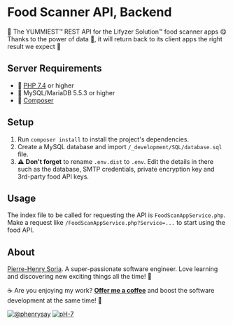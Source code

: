 # Food Scanner API, Backend

🍳 The YUMMIEST™ REST API for the Lifyzer Solution™ food scanner apps 😋 Thanks to the power of data 🤖, it will return back to its client apps the right result we expect 🥥

## Server Requirements

* 🐘 [PHP 7.4](https://www.php.net/releases/7_4_0.php) or higher
* 💾 MySQL/MariaDB 5.5.3 or higher
* 🎹 [Composer](https://getcomposer.org)


## Setup

1. Run `composer install` to install the project's dependencies.
2. Create a MySQL database and import `/_development/SQL/database.sql` file.
3. ⚠️ **Don't forget** to rename `.env.dist` to `.env`. Edit the details in there such as the database, SMTP credentials, private encryption key and 3rd-party food API keys.


## Usage

The index file to be called for requesting the API is `FoodScanAppService.php`. Make a request like `/FoodScanAppService.php?Service=...` to start using the food API.


## About

[Pierre-Henry Soria](https://pierrehenry.be). A super-passionate software engineer. Love learning and discovering new exciting things all the time! 🚀

☕️ Are you enjoying my work? **[Offer me a coffee](https://ko-fi.com/phenry)** and boost the software development at the same time! 💪

[![@phenrysay][twitter-image]](https://twitter.com/phenrysay "Follow Me on Twitter") [![pH-7][github-image]](https://github.com/pH-7 "Follow me GitHub @pH-7")


<!-- GitHub's Markdown reference links -->
[twitter-image]: https://img.shields.io/badge/Twitter-1DA1F2?style=for-the-badge&logo=twitter&logoColor=white
[github-image]: https://img.shields.io/badge/GitHub-100000?style=for-the-badge&logo=github&logoColor=white
